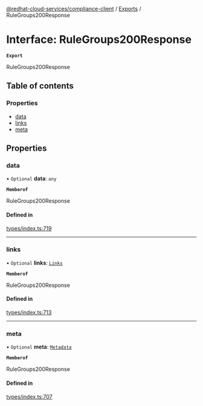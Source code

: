 [@redhat-cloud-services/compliance-client](../README.md) / [Exports](../modules.md) / RuleGroups200Response

# Interface: RuleGroups200Response

**`Export`**

RuleGroups200Response

## Table of contents

### Properties

- [data](RuleGroups200Response.md#data)
- [links](RuleGroups200Response.md#links)
- [meta](RuleGroups200Response.md#meta)

## Properties

### data

• `Optional` **data**: `any`

**`Memberof`**

RuleGroups200Response

#### Defined in

[types/index.ts:719](https://github.com/RedHatInsights/javascript-clients/blob/main/packages/compliance/types/index.ts#L719)

___

### links

• `Optional` **links**: [`Links`](Links.md)

**`Memberof`**

RuleGroups200Response

#### Defined in

[types/index.ts:713](https://github.com/RedHatInsights/javascript-clients/blob/main/packages/compliance/types/index.ts#L713)

___

### meta

• `Optional` **meta**: [`Metadata`](Metadata.md)

**`Memberof`**

RuleGroups200Response

#### Defined in

[types/index.ts:707](https://github.com/RedHatInsights/javascript-clients/blob/main/packages/compliance/types/index.ts#L707)
